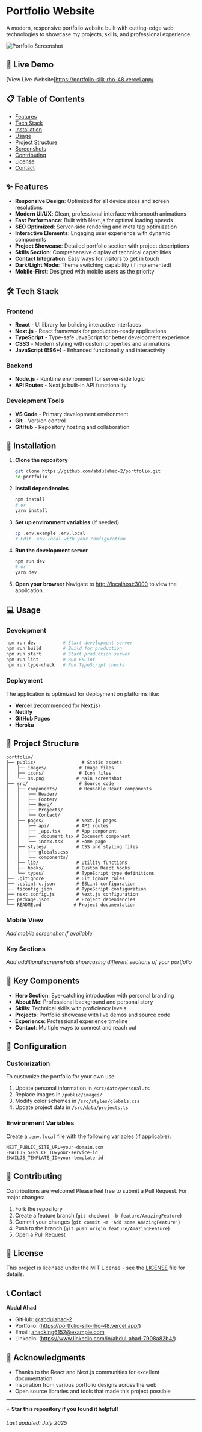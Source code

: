 # Portfolio Website

A modern, responsive portfolio website built with cutting-edge web technologies to showcase my projects, skills, and professional experience.

![Portfolio Screenshot](ss.png)

## 🚀 Live Demo

[View Live Website]https://portfolio-silk-rho-48.vercel.app/ <!-- Replace with your actual deployed URL -->

## 📋 Table of Contents

- [Features](#features)
- [Tech Stack](#tech-stack)
- [Installation](#installation)
- [Usage](#usage)
- [Project Structure](#project-structure)
- [Screenshots](#screenshots)
- [Contributing](#contributing)
- [License](#license)
- [Contact](#contact)

## ✨ Features

- **Responsive Design**: Optimized for all device sizes and screen resolutions
- **Modern UI/UX**: Clean, professional interface with smooth animations
- **Fast Performance**: Built with Next.js for optimal loading speeds
- **SEO Optimized**: Server-side rendering and meta tag optimization
- **Interactive Elements**: Engaging user experience with dynamic components
- **Project Showcase**: Detailed portfolio section with project descriptions
- **Skills Section**: Comprehensive display of technical capabilities
- **Contact Integration**: Easy ways for visitors to get in touch
- **Dark/Light Mode**: Theme switching capability (if implemented)
- **Mobile-First**: Designed with mobile users as the priority

## 🛠️ Tech Stack

### Frontend

- **React** - UI library for building interactive interfaces
- **Next.js** - React framework for production-ready applications
- **TypeScript** - Type-safe JavaScript for better development experience
- **CSS3** - Modern styling with custom properties and animations
- **JavaScript (ES6+)** - Enhanced functionality and interactivity

### Backend

- **Node.js** - Runtime environment for server-side logic
- **API Routes** - Next.js built-in API functionality

### Development Tools

- **VS Code** - Primary development environment
- **Git** - Version control
- **GitHub** - Repository hosting and collaboration

## 🚀 Installation

1. **Clone the repository**

   ```bash
   git clone https://github.com/abdulahad-2/portfolio.git
   cd portfolio
   ```

2. **Install dependencies**

   ```bash
   npm install
   # or
   yarn install
   ```

3. **Set up environment variables** (if needed)

   ```bash
   cp .env.example .env.local
   # Edit .env.local with your configuration
   ```

4. **Run the development server**

   ```bash
   npm run dev
   # or
   yarn dev
   ```

5. **Open your browser**
   Navigate to [http://localhost:3000](http://localhost:3000) to view the application.

## 💻 Usage

### Development

```bash
npm run dev          # Start development server
npm run build        # Build for production
npm run start        # Start production server
npm run lint         # Run ESLint
npm run type-check   # Run TypeScript checks
```

### Deployment

The application is optimized for deployment on platforms like:

- **Vercel** (recommended for Next.js)
- **Netlify**
- **GitHub Pages**
- **Heroku**

## 📁 Project Structure

```
portfolio/
├── public/                 # Static assets
│   ├── images/            # Image files
│   ├── icons/             # Icon files
│   └── ss.png            # Main screenshot
├── src/                   # Source code
│   ├── components/        # Reusable React components
│   │   ├── Header/
│   │   ├── Footer/
│   │   ├── Hero/
│   │   ├── Projects/
│   │   └── Contact/
│   ├── pages/            # Next.js pages
│   │   ├── api/          # API routes
│   │   ├── _app.tsx      # App component
│   │   ├── _document.tsx # Document component
│   │   └── index.tsx     # Home page
│   ├── styles/           # CSS and styling files
│   │   ├── globals.css
│   │   └── components/
│   ├── lib/              # Utility functions
│   ├── hooks/            # Custom React hooks
│   └── types/            # TypeScript type definitions
├── .gitignore            # Git ignore rules
├── .eslintrc.json        # ESLint configuration
├── tsconfig.json         # TypeScript configuration
├── next.config.js        # Next.js configuration
├── package.json          # Project dependencies
└── README.md            # Project documentation
```

### Mobile View

_Add mobile screenshot if available_

### Key Sections

_Add additional screenshots showcasing different sections of your portfolio_

## 🎨 Key Components

- **Hero Section**: Eye-catching introduction with personal branding
- **About Me**: Professional background and personal story
- **Skills**: Technical skills with proficiency levels
- **Projects**: Portfolio showcase with live demos and source code
- **Experience**: Professional experience timeline
- **Contact**: Multiple ways to connect and reach out

## 🔧 Configuration

### Customization

To customize the portfolio for your own use:

1. Update personal information in `/src/data/personal.ts`
2. Replace images in `/public/images/`
3. Modify color schemes in `/src/styles/globals.css`
4. Update project data in `/src/data/projects.ts`

### Environment Variables

Create a `.env.local` file with the following variables (if applicable):

```env
NEXT_PUBLIC_SITE_URL=your-domain.com
EMAILJS_SERVICE_ID=your-service-id
EMAILJS_TEMPLATE_ID=your-template-id
```

## 🤝 Contributing

Contributions are welcome! Please feel free to submit a Pull Request. For major changes:

1. Fork the repository
2. Create a feature branch (`git checkout -b feature/AmazingFeature`)
3. Commit your changes (`git commit -m 'Add some AmazingFeature'`)
4. Push to the branch (`git push origin feature/AmazingFeature`)
5. Open a Pull Request

## 📝 License

This project is licensed under the MIT License - see the [LICENSE](LICENSE) file for details.

## 📞 Contact

**Abdul Ahad**

- GitHub: [@abdulahad-2](https://github.com/abdulahad-2)
- Portfolio: (https://portfolio-silk-rho-48.vercel.app/)
- Email: ahadking6152@example.com
- LinkedIn: (https://www.linkedin.com/in/abdul-ahad-7908a82b4/)

## 🙏 Acknowledgments

- Thanks to the React and Next.js communities for excellent documentation
- Inspiration from various portfolio designs across the web
- Open source libraries and tools that made this project possible

---

⭐ **Star this repository if you found it helpful!**

_Last updated: July 2025_

